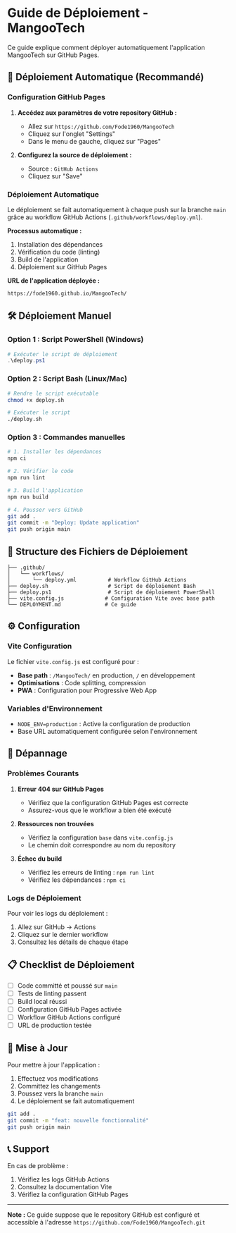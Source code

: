 # Guide de Déploiement - MangooTech

Ce guide explique comment déployer automatiquement l'application MangooTech sur GitHub Pages.

## 🚀 Déploiement Automatique (Recommandé)

### Configuration GitHub Pages

1. **Accédez aux paramètres de votre repository GitHub :**
   - Allez sur `https://github.com/Fode1960/MangooTech`
   - Cliquez sur l'onglet "Settings"
   - Dans le menu de gauche, cliquez sur "Pages"

2. **Configurez la source de déploiement :**
   - Source : `GitHub Actions`
   - Cliquez sur "Save"

### Déploiement Automatique

Le déploiement se fait automatiquement à chaque push sur la branche `main` grâce au workflow GitHub Actions (`.github/workflows/deploy.yml`).

**Processus automatique :**
1. Installation des dépendances
2. Vérification du code (linting)
3. Build de l'application
4. Déploiement sur GitHub Pages

**URL de l'application déployée :**
```
https://fode1960.github.io/MangooTech/
```

## 🛠️ Déploiement Manuel

### Option 1 : Script PowerShell (Windows)

```powershell
# Exécuter le script de déploiement
.\deploy.ps1
```

### Option 2 : Script Bash (Linux/Mac)

```bash
# Rendre le script exécutable
chmod +x deploy.sh

# Exécuter le script
./deploy.sh
```

### Option 3 : Commandes manuelles

```bash
# 1. Installer les dépendances
npm ci

# 2. Vérifier le code
npm run lint

# 3. Build l'application
npm run build

# 4. Pousser vers GitHub
git add .
git commit -m "Deploy: Update application"
git push origin main
```

## 📁 Structure des Fichiers de Déploiement

```
├── .github/
│   └── workflows/
│       └── deploy.yml          # Workflow GitHub Actions
├── deploy.sh                   # Script de déploiement Bash
├── deploy.ps1                  # Script de déploiement PowerShell
├── vite.config.js             # Configuration Vite avec base path
└── DEPLOYMENT.md              # Ce guide
```

## ⚙️ Configuration

### Vite Configuration

Le fichier `vite.config.js` est configuré pour :
- **Base path** : `/MangooTech/` en production, `/` en développement
- **Optimisations** : Code splitting, compression
- **PWA** : Configuration pour Progressive Web App

### Variables d'Environnement

- `NODE_ENV=production` : Active la configuration de production
- Base URL automatiquement configurée selon l'environnement

## 🔧 Dépannage

### Problèmes Courants

1. **Erreur 404 sur GitHub Pages**
   - Vérifiez que la configuration GitHub Pages est correcte
   - Assurez-vous que le workflow a bien été exécuté

2. **Ressources non trouvées**
   - Vérifiez la configuration `base` dans `vite.config.js`
   - Le chemin doit correspondre au nom du repository

3. **Échec du build**
   - Vérifiez les erreurs de linting : `npm run lint`
   - Vérifiez les dépendances : `npm ci`

### Logs de Déploiement

Pour voir les logs du déploiement :
1. Allez sur GitHub → Actions
2. Cliquez sur le dernier workflow
3. Consultez les détails de chaque étape

## 📋 Checklist de Déploiement

- [ ] Code committé et poussé sur `main`
- [ ] Tests de linting passent
- [ ] Build local réussi
- [ ] Configuration GitHub Pages activée
- [ ] Workflow GitHub Actions configuré
- [ ] URL de production testée

## 🔄 Mise à Jour

Pour mettre à jour l'application :

1. Effectuez vos modifications
2. Committez les changements
3. Poussez vers la branche `main`
4. Le déploiement se fait automatiquement

```bash
git add .
git commit -m "feat: nouvelle fonctionnalité"
git push origin main
```

## 📞 Support

En cas de problème :
1. Vérifiez les logs GitHub Actions
2. Consultez la documentation Vite
3. Vérifiez la configuration GitHub Pages

---

**Note :** Ce guide suppose que le repository GitHub est configuré et accessible à l'adresse `https://github.com/Fode1960/MangooTech.git`